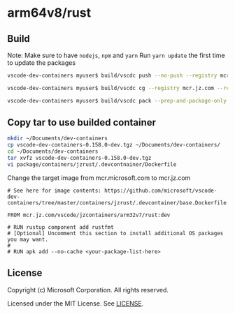 # arm64v8/rust

## Build

Note: Make sure to have `nodejs`, `npm` and `yarn`
Run `yarn update` the first time to update the packages

```sh
vscode-dev-containers myuser$ build/vscdc push --no-push --registry mcr.jz.com --registry-path vscode/jzcontainers --release main jzrust
```

```sh
vscode-dev-containers myuser$ build/vscdc cg --registry mcr.jz.com --registry-path vscode/jzcontainers --release main jzrust
```

```sh
vscode-dev-containers myuser$ build/vscdc pack --prep-and-package-only --release main
```

## Copy tar to use builded container

```sh
mkdir ~/Documents/dev-containers
cp vscode-dev-containers-0.158.0-dev.tgz ~/Documents/dev-containers/
cd ~/Documents/dev-containers
tar xvfz vscode-dev-containers-0.158.0-dev.tgz
vi package/containers/jzrust/.devcontnainer/Dockerfile
```
Change the target image from mcr.microsoft.com to mcr.jz.com

```text
# See here for image contents: https://github.com/microsoft/vscode-dev-containers/tree/master/containers/jzrust/.devcontainer/base.Dockerfile

FROM mcr.jz.com/vscode/jzcontainers/arm32v7/rust:dev

# RUN rustup component add rustfmt
# [Optional] Uncomment this section to install additional OS packages you may want.
#
# RUN apk add --no-cache <your-package-list-here>
```

## License

Copyright (c) Microsoft Corporation. All rights reserved.

Licensed under the MIT License. See [LICENSE](https://github.com/Microsoft/vscode-dev-containers/blob/master/LICENSE).
